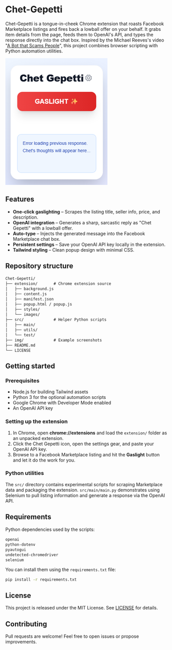# Chet-Gepetti

Chet-Gepetti is a tongue-in-cheek Chrome extension that roasts Facebook Marketplace listings and fires back a lowball offer on your behalf. It grabs item details from the page, feeds them to OpenAI's API, and types the response directly into the chat box. Inspired by the Michael Reeves's video "[A Bot that Scams People](https://www.youtube.com/watch?v=LwOITqr_fz4)", this project combines browser scripting with Python automation utilities.

![Screenshot of extension](img/screenshot.png)

## Features

- **One-click gaslighting** – Scrapes the listing title, seller info, price, and description.
- **OpenAI integration** – Generates a sharp, sarcastic reply as "Chet Gepetti" with a lowball offer.
- **Auto-type** – Injects the generated message into the Facebook Marketplace chat box.
- **Persistent settings** – Save your OpenAI API key locally in the extension.
- **Tailwind styling** – Clean popup design with minimal CSS.

## Repository structure

```
Chet-Gepetti/
├── extension/       # Chrome extension source
│   ├── background.js
│   ├── content.js
│   ├── manifest.json
│   ├── popup.html / popup.js
│   ├── styles/
│   └── images/
├── src/             # Helper Python scripts
│   ├── main/
│   ├── utils/
│   └── test/
├── img/             # Example screenshots
├── README.md
└── LICENSE
```

## Getting started

### Prerequisites

- Node.js for building Tailwind assets
- Python 3 for the optional automation scripts
- Google Chrome with Developer Mode enabled
- An OpenAI API key

### Setting up the extension


1. In Chrome, open **chrome://extensions** and load the `extension/` folder as an unpacked extension.
2. Click the Chet Gepetti icon, open the settings gear, and paste your OpenAI API key.
3. Browse to a Facebook Marketplace listing and hit the **Gaslight** button and let it do the work for you.

### Python utilities

The `src/` directory contains experimental scripts for scraping Marketplace data and packaging the extension. `src/main/main.py` demonstrates using Selenium to pull listing information and generate a response via the OpenAI API.

## Requirements

Python dependencies used by the scripts:

```
openai
python-dotenv
pyautogui
undetected-chromedriver
selenium
```
You can install them using the `requirements.txt` file:

```bash
pip install -r requirements.txt
```

## License

This project is released under the MIT License. See [LICENSE](LICENSE) for details.

## Contributing

Pull requests are welcome! Feel free to open issues or propose improvements.
